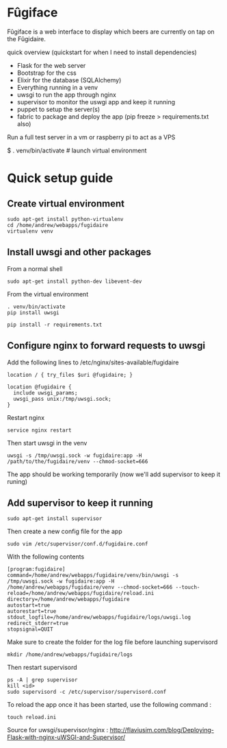 # Fûgiface

Fûgiface is a web interface to display which beers are currently on tap on the Fûgidaire.

quick overview (quickstart for when I need to install dependencies)

* Flask for the web server
* Bootstrap for the css
* Elixir for the database (SQLAlchemy)
* Everything running in a venv
* uwsgi to run the app through nginx
* supervisor to monitor the uswgi app and keep it running
* puppet to setup the server(s)
* fabric to package and deploy the app (pip freeze > requirements.txt also)

Run a full test server in a vm or raspberry pi to act as a VPS

  $ . venv/bin/activate # launch virtual environment

# Quick setup guide

## Create virtual environment

    sudo apt-get install python-virtualenv
    cd /home/andrew/webapps/fugidaire
    virtualenv venv

## Install uwsgi and other packages

From a normal shell 

    sudo apt-get install python-dev libevent-dev

From the virtual environment

    . venv/bin/activate
    pip install uwsgi

    pip install -r requirements.txt

## Configure nginx to forward requests to uwsgi

Add the following lines to /etc/nginx/sites-available/fugidaire

    location / { try_files $uri @fugidaire; }

    location @fugidaire {
      include uwsgi_params;
      uwsgi_pass unix:/tmp/uwsgi.sock;
    }

Restart nginx

    service nginx restart

Then start uwsgi in the venv

    uwsgi -s /tmp/uwsgi.sock -w fugidaire:app -H /path/to/the/fugidaire/venv --chmod-socket=666

The app should be working temporarily (now we'll add supervisor to keep it runing)



## Add supervisor to keep it running

    sudo apt-get install supervisor

Then create a new config file for the app

    sudo vim /etc/supervisor/conf.d/fugidaire.conf

With the following contents

    [program:fugidaire]
    command=/home/andrew/webapps/fugidaire/venv/bin/uwsgi -s /tmp/uwsgi.sock -w fugidaire:app -H /home/andrew/webapps/fugidaire/venv --chmod-socket=666 --touch-reload=/home/andrew/webapps/fugidaire/reload.ini
    directory=/home/andrew/webapps/fugidaire
    autostart=true
    autorestart=true
    stdout_logfile=/home/andrew/webapps/fugidaire/logs/uwsgi.log
    redirect_stderr=true
    stopsignal=QUIT

Make sure to create the folder for the log file before launching supervisord

    mkdir /home/andrew/webapps/fugidaire/logs

Then restart supervisord

    ps -A | grep supervisor
    kill <id>
    sudo supervisord -c /etc/supervisor/supervisord.conf

To reload the app once it has been started, use the following command :

    touch reload.ini

Source for uwsgi/supervisor/nginx : http://flaviusim.com/blog/Deploying-Flask-with-nginx-uWSGI-and-Supervisor/


